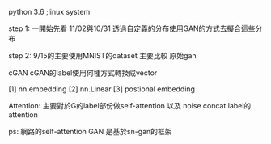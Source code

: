 python 3.6 ;linux system

step 1:
一開始先看 11/02與10/31
透過自定義的分布使用GAN的方式去擬合這些分布

step 2:
9/15的主要使用MNIST的dataset
主要比較
原始gan

cGAN
cGAN的label使用何種方式轉換成vector

[1] nn.embedding
[2] nn.Linear
[3] postional embedding

Attention:
主要對於G的label部份做self-attention
以及
noise concat label的attention

ps:
網路的self-attention GAN 是基於sn-gan的框架
